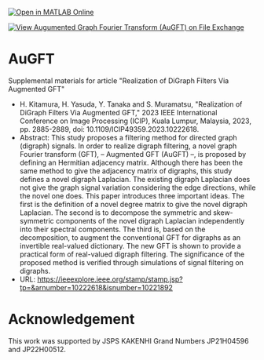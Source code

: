 [![Open in MATLAB Online](https://www.mathworks.com/images/responsive/global/open-in-matlab-online.svg)](https://matlab.mathworks.com/open/github/v1?repo=msiplab/AuGFT)

[![View Augumented Graph Fourier Transform (AuGFT) on File Exchange](https://www.mathworks.com/matlabcentral/images/matlab-file-exchange.svg)](https://jp.mathworks.com/matlabcentral/fileexchange/154940-augumented-graph-fourier-transform-augft)

# AuGFT
Supplemental materials for article "Realization of DiGraph Filters Via Augmented GFT"

- H. Kitamura, H. Yasuda, Y. Tanaka and S. Muramatsu, "Realization of DiGraph Filters Via Augmented GFT," 2023 IEEE International Conference on Image Processing (ICIP), Kuala Lumpur, Malaysia, 2023, pp. 2885-2889, doi: 10.1109/ICIP49359.2023.10222618.
- Abstract: This study proposes a filtering method for directed graph (digraph) signals. In order to realize digraph filtering, a novel graph Fourier transform (GFT), – Augmented GFT (AuGFT) –, is proposed by defining an Hermitian adjacency matrix. Although there has been the same method to give the adjacency matrix of digraphs, this study defines a novel digraph Laplacian. The existing digraph Laplacian does not give the graph signal variation considering the edge directions, while the novel one does. This paper introduces three important ideas. The first is the definition of a novel degree matrix to give the novel digraph Laplacian. The second is to decompose the symmetric and skew-symmetric components of the novel digraph Laplacian independently into their spectral components. The third is, based on the decomposition, to augment the conventional GFT for digraphs as an invertible real-valued dictionary. The new GFT is shown to provide a practical form of real-valued digraph filtering. The significance of the proposed method is verified through simulations of signal filtering on digraphs.
- URL: https://ieeexplore.ieee.org/stamp/stamp.jsp?tp=&arnumber=10222618&isnumber=10221892

# Acknowledgement

This work was supported by JSPS KAKENHI Grand Numbers JP21H04596 and JP22H00512.
